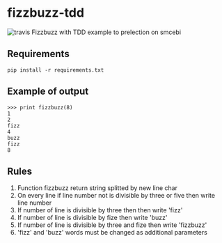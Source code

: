 # fizzbuzz-tdd
![travis](https://travis-ci.org/ClearcodeHQ/fizzbuzz-tdd.svg?branch=master)
Fizzbuzz with TDD example to prelection on smcebi

## Requirements

```
pip install -r requirements.txt
```

## Example of output

```
>>> print fizzbuzz(8)
1
2
fizz
4
buzz
fizz
8
```

## Rules

1. Function fizzbuzz return string splitted by new line char
2. On every line if line number not is divisible by three or five then write line number
3. If number of line is divisible by three then then write 'fizz'
4. If number of line is divisible by fize then write 'buzz'
5. If number of line is divisible by three and fize then write 'fizzbuzz'
6. 'fizz' and 'buzz' words must be changed as additional parameters
